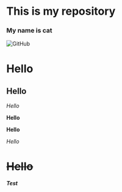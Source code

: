 # This is my repository 
### **My name is cat** 
![GitHub](https://i.natgeofe.com/n/548467d8-c5f1-4551-9f58-6817a8d2c45e/NationalGeographic_2572187_square.jpg)

# Hello
## Hello
*Hello*

**Hello**

__Hello__

_Hello_

# ~~Hello~~

***Test***
